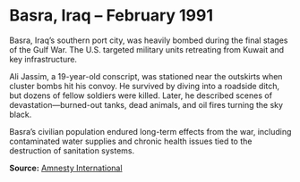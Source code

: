 # Basra, Iraq – February 1991

Basra, Iraq’s southern port city, was heavily bombed during the final stages of the Gulf War. The U.S. targeted military units retreating from Kuwait and key infrastructure.

Ali Jassim, a 19-year-old conscript, was stationed near the outskirts when cluster bombs hit his convoy. He survived by diving into a roadside ditch, but dozens of fellow soldiers were killed. Later, he described scenes of devastation—burned-out tanks, dead animals, and oil fires turning the sky black.

Basra’s civilian population endured long-term effects from the war, including contaminated water supplies and chronic health issues tied to the destruction of sanitation systems.

**Source:** [Amnesty International](https://www.amnesty.org)